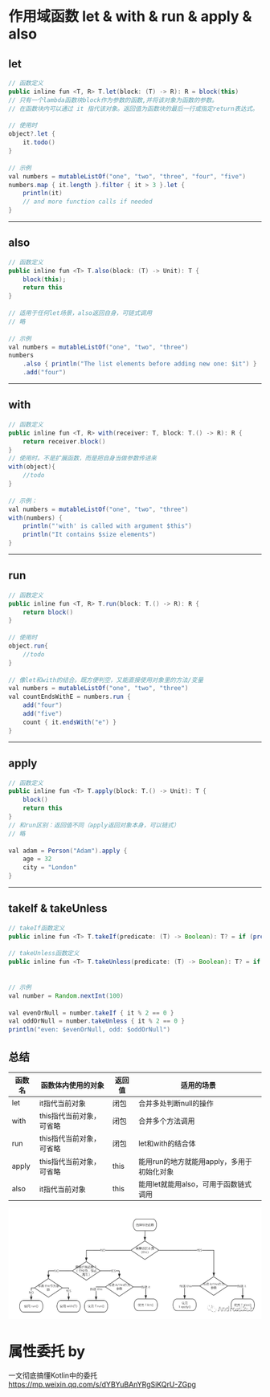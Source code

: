 # 作用域函数 let & with & run & apply & also
## let
```java
// 函数定义
public inline fun <T, R> T.let(block: (T) -> R): R = block(this)
// 只有一个lambda函数块block作为参数的函数,并将该对象为函数的参数。
// 在函数块内可以通过 it 指代该对象。返回值为函数块的最后一行或指定return表达式。

// 使用时
object?.let {
    it.todo()
}

// 示例
val numbers = mutableListOf("one", "two", "three", "four", "five")
numbers.map { it.length }.filter { it > 3 }.let {
    println(it)
    // and more function calls if needed
}
```

---

## also
```java
// 函数定义
public inline fun <T> T.also(block: (T) -> Unit): T {
    block(this);
    return this
}

// 适用于任何let场景，also返回自身，可链式调用
// 略

// 示例
val numbers = mutableListOf("one", "two", "three")
numbers
    .also { println("The list elements before adding new one: $it") }
    .add("four")
```
---

## with
```java
// 函数定义
public inline fun <T, R> with(receiver: T, block: T.() -> R): R {
    return receiver.block()
}
// 使用时。不是扩展函数，而是把自身当做参数传进来
with(object){
    //todo
}

// 示例：
val numbers = mutableListOf("one", "two", "three")
with(numbers) {
    println("'with' is called with argument $this")
    println("It contains $size elements")
}
```
---
## run
```java
// 函数定义
public inline fun <T, R> T.run(block: T.() -> R): R {
    return block()
}

// 使用时
object.run{
    //todo
}

// 像let和with的结合。既方便判空，又能直接使用对象里的方法/变量
val numbers = mutableListOf("one", "two", "three")
val countEndsWithE = numbers.run { 
    add("four")
    add("five")
    count { it.endsWith("e") }
}
```

---

## apply
```java
// 函数定义
public inline fun <T> T.apply(block: T.() -> Unit): T {
    block()
    return this
}
// 和run区别：返回值不同（apply返回对象本身，可以链式）
// 略

val adam = Person("Adam").apply {
    age = 32
    city = "London"        
}
```

---

## takeIf & takeUnless
```java
// takeIf函数定义
public inline fun <T> T.takeIf(predicate: (T) -> Boolean): T? = if (predicate(this)) this else null

// takeUnless函数定义
public inline fun <T> T.takeUnless(predicate: (T) -> Boolean): T? = if (!predicate(this)) this else null


// 示例
val number = Random.nextInt(100)

val evenOrNull = number.takeIf { it % 2 == 0 }
val oddOrNull = number.takeUnless { it % 2 == 0 }
println("even: $evenOrNull, odd: $oddOrNull")
```

## 总结
| 函数名 | 函数体内使用的对象       | 返回值 | 适用的场景                                 |
| ------ | ------------------------ | ------ | ------------------------------------------ |
| let    | it指代当前对象           | 闭包   | 合并多处判断null的操作                     |
| with   | this指代当前对象，可省略 | 闭包   | 合并多个方法调用                           |
| run    | this指代当前对象，可省略 | 闭包   | let和with的结合体                          |
| apply  | this指代当前对象，可省略 | this   | 能用run的地方就能用apply，多用于初始化对象 |
| also   | it指代当前对象           | this   | 能用let就能用also，可用于函数链式调用      |

![kotlin作用域函数](../experience/kotlin作用域函数.png)

 # 属性委托 by
 
 一文彻底搞懂Kotlin中的委托
 https://mp.weixin.qq.com/s/dYBYuBAnYRgSiKQrU-ZGpg